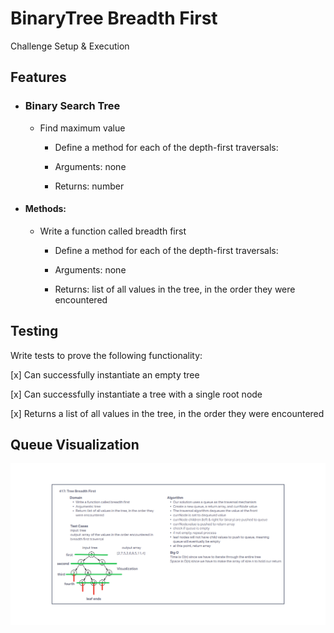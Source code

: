 # BinaryTree Breadth First

<!-- Short summary or background information -->
Challenge Setup & Execution

## Features

- ### Binary Search Tree

  - Find maximum value
    - Define a method for each of the depth-first traversals:

    - Arguments: none
    - Returns: number

- #### Methods:

  - Write a function called breadth first
    - Define a method for each of the depth-first traversals:

    - Arguments: none
    - Returns: list of all values in the tree, in the order they were encountered


## Testing

Write tests to prove the following functionality:

[x] Can successfully instantiate an empty tree

[x] Can successfully instantiate a tree with a single root node

[x] Returns a list of all values in the tree, in the order they were encountered

## Queue Visualization

![code challenge 16](./img/tree-breadth-first.png)
